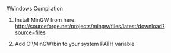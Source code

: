 #Windows Compilation

1. Install MinGW from here: http://sourceforge.net/projects/mingw/files/latest/download?source=files

2. Add C:\MinGW\bin to your system PATH variable

